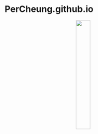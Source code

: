 # PerCheung.github.io

<div style="text-align:center;">
  <img src="https://percheung.github.io/blogImg/202401030036301.jpg" width="30%" alt="" />
</div>

